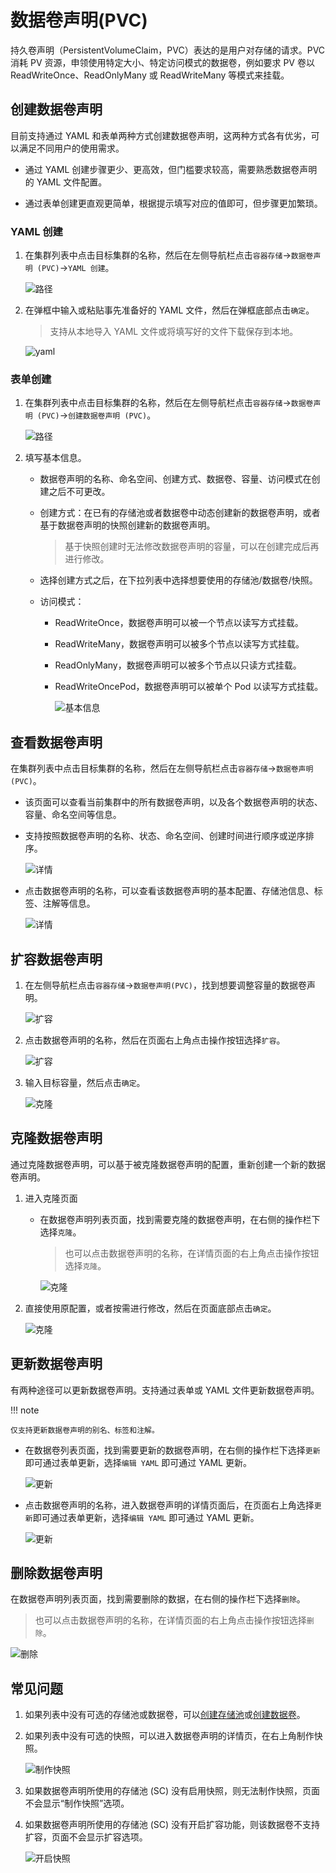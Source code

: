 # 数据卷声明(PVC)

持久卷声明（PersistentVolumeClaim，PVC）表达的是用户对存储的请求。PVC 消耗 PV 资源，申领使用特定大小、特定访问模式的数据卷，例如要求 PV 卷以 ReadWriteOnce、ReadOnlyMany 或 ReadWriteMany 等模式来挂载。

## 创建数据卷声明

目前支持通过 YAML 和表单两种方式创建数据卷声明，这两种方式各有优劣，可以满足不同用户的使用需求。

- 通过 YAML 创建步骤更少、更高效，但门槛要求较高，需要熟悉数据卷声明的 YAML 文件配置。

- 通过表单创建更直观更简单，根据提示填写对应的值即可，但步骤更加繁琐。

### YAML 创建

1. 在集群列表中点击目标集群的名称，然后在左侧导航栏点击`容器存储`->`数据卷声明 (PVC)`->`YAML 创建`。

    ![路径](https://docs.daocloud.io/daocloud-docs-images/docs/kpanda/images/pvc01.png)

2. 在弹框中输入或粘贴事先准备好的 YAML 文件，然后在弹框底部点击`确定`。

    > 支持从本地导入 YAML 文件或将填写好的文件下载保存到本地。

    ![yaml](https://docs.daocloud.io/daocloud-docs-images/docs/kpanda/images/pvc02.png)

### 表单创建

1. 在集群列表中点击目标集群的名称，然后在左侧导航栏点击`容器存储`->`数据卷声明 (PVC)`->`创建数据卷声明 (PVC)`。

    ![路径](https://docs.daocloud.io/daocloud-docs-images/docs/kpanda/images/pvc03.png)

2. 填写基本信息。

    - 数据卷声明的名称、命名空间、创建方式、数据卷、容量、访问模式在创建之后不可更改。
    - 创建方式：在已有的存储池或者数据卷中动态创建新的数据卷声明，或者基于数据卷声明的快照创建新的数据卷声明。

        > 基于快照创建时无法修改数据卷声明的容量，可以在创建完成后再进行修改。

    - 选择创建方式之后，在下拉列表中选择想要使用的存储池/数据卷/快照。
    - 访问模式：

      - ReadWriteOnce，数据卷声明可以被一个节点以读写方式挂载。
      - ReadWriteMany，数据卷声明可以被多个节点以读写方式挂载。
      - ReadOnlyMany，数据卷声明可以被多个节点以只读方式挂载。
      - ReadWriteOncePod，数据卷声明可以被单个 Pod 以读写方式挂载。

        ![基本信息](https://docs.daocloud.io/daocloud-docs-images/docs/kpanda/images/pvc04.png)

## 查看数据卷声明

在集群列表中点击目标集群的名称，然后在左侧导航栏点击`容器存储`->`数据卷声明(PVC)`。

- 该页面可以查看当前集群中的所有数据卷声明，以及各个数据卷声明的状态、容量、命名空间等信息。

- 支持按照数据卷声明的名称、状态、命名空间、创建时间进行顺序或逆序排序。

    ![详情](https://docs.daocloud.io/daocloud-docs-images/docs/kpanda/images/pvc06.png)

- 点击数据卷声明的名称，可以查看该数据卷声明的基本配置、存储池信息、标签、注解等信息。

    ![详情](https://docs.daocloud.io/daocloud-docs-images/docs/kpanda/images/pvc05.png)

## 扩容数据卷声明

1. 在左侧导航栏点击`容器存储`->`数据卷声明(PVC)`，找到想要调整容量的数据卷声明。

    ![扩容](https://docs.daocloud.io/daocloud-docs-images/docs/kpanda/images/pvc14.png)

2. 点击数据卷声明的名称，然后在页面右上角点击操作按钮选择`扩容`。

    ![扩容](https://docs.daocloud.io/daocloud-docs-images/docs/kpanda/images/pvc15.png)

3. 输入目标容量，然后点击`确定`。

    ![克隆](https://docs.daocloud.io/daocloud-docs-images/docs/kpanda/images/pvc16.png)

## 克隆数据卷声明

通过克隆数据卷声明，可以基于被克隆数据卷声明的配置，重新创建一个新的数据卷声明。

1. 进入克隆页面

    - 在数据卷声明列表页面，找到需要克隆的数据卷声明，在右侧的操作栏下选择`克隆`。

        > 也可以点击数据卷声明的名称，在详情页面的右上角点击操作按钮选择`克隆`。

        ![克隆](https://docs.daocloud.io/daocloud-docs-images/docs/kpanda/images/pvc11.png)

2. 直接使用原配置，或者按需进行修改，然后在页面底部点击`确定`。

    ![克隆](https://docs.daocloud.io/daocloud-docs-images/docs/kpanda/images/pvc12.png)

## 更新数据卷声明

有两种途径可以更新数据卷声明。支持通过表单或 YAML 文件更新数据卷声明。

!!! note

    仅支持更新数据卷声明的别名、标签和注解。

- 在数据卷列表页面，找到需要更新的数据卷声明，在右侧的操作栏下选择`更新`即可通过表单更新，选择`编辑 YAML` 即可通过 YAML 更新。

    ![更新](https://docs.daocloud.io/daocloud-docs-images/docs/kpanda/images/pvc07.png)

- 点击数据卷声明的名称，进入数据卷声明的详情页面后，在页面右上角选择`更新`即可通过表单更新，选择`编辑 YAML` 即可通过 YAML 更新。

    ![更新](https://docs.daocloud.io/daocloud-docs-images/docs/kpanda/images/pvc08.png)

## 删除数据卷声明

在数据卷声明列表页面，找到需要删除的数据，在右侧的操作栏下选择`删除`。

> 也可以点击数据卷声明的名称，在详情页面的右上角点击操作按钮选择`删除`。

![删除](https://docs.daocloud.io/daocloud-docs-images/docs/kpanda/images/pvc09.png)

## 常见问题

1. 如果列表中没有可选的存储池或数据卷，可以[创建存储池](sc.md)或[创建数据卷](pv.md)。

2. 如果列表中没有可选的快照，可以进入数据卷声明的详情页，在右上角制作快照。

    ![制作快照](https://docs.daocloud.io/daocloud-docs-images/docs/kpanda/images/pvc17.png)

3. 如果数据卷声明所使用的存储池 (SC) 没有启用快照，则无法制作快照，页面不会显示“制作快照”选项。
4. 如果数据卷声明所使用的存储池 (SC) 没有开启扩容功能，则该数据卷不支持扩容，页面不会显示扩容选项。

    ![开启快照](https://docs.daocloud.io/daocloud-docs-images/docs/kpanda/images/pvc18.png)
